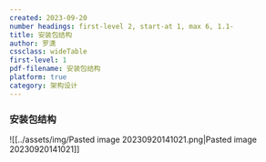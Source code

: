 ```yaml
---
created: 2023-09-20
number headings: first-level 2, start-at 1, max 6, 1.1-
title: 安装包结构
author: 罗潇
cssclass: wideTable
first-level: 1
pdf-filename: 安装包结构
platform: true
category: 架构设计
---
```


### 安装包结构

![[../assets/img/Pasted image 20230920141021.png|Pasted image 20230920141021]]
